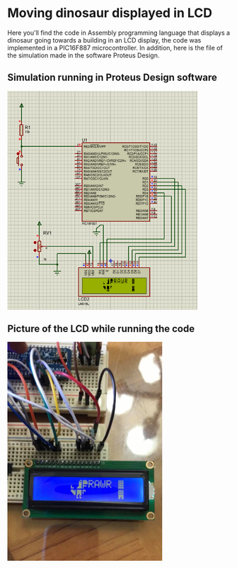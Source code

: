 # Moving dinosaur displayed in LCD 
Here you'll find the code in Assembly programming language that displays a dinosaur going towards a building in an LCD display, the code was implemented in a PIC16F887 microcontroller. In addition, here is the file of the simulation made in the software Proteus Design.

## Simulation running in Proteus Design software
<img src="./images/ProteusSimulation.PNG" alt="Simulation" width="430" align="middle" /> 

## Picture of the LCD while running the code
<img src="./images/CircuitPicture.PNG" alt="Circuit" width="350" align="middle" />

